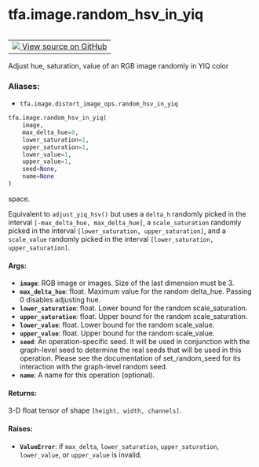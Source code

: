 <div itemscope itemtype="http://developers.google.com/ReferenceObject">
<meta itemprop="name" content="tfa.image.random_hsv_in_yiq" />
<meta itemprop="path" content="Stable" />
</div>

# tfa.image.random_hsv_in_yiq


<table class="tfo-notebook-buttons tfo-api" align="left">

<td>
  <a target="_blank" href="https://github.com/tensorflow/addons/tree/r0.6/tensorflow_addons/image/distort_image_ops.py#L28-L106">
    <img src="https://www.tensorflow.org/images/GitHub-Mark-32px.png" />
    View source on GitHub
  </a>
</td></table>



Adjust hue, saturation, value of an RGB image randomly in YIQ color

### Aliases:

* `tfa.image.distort_image_ops.random_hsv_in_yiq`


``` python
tfa.image.random_hsv_in_yiq(
    image,
    max_delta_hue=0,
    lower_saturation=1,
    upper_saturation=1,
    lower_value=1,
    upper_value=1,
    seed=None,
    name=None
)
```



<!-- Placeholder for "Used in" -->
space.

Equivalent to `adjust_yiq_hsv()` but uses a `delta_h` randomly
picked in the interval `[-max_delta_hue, max_delta_hue]`, a
`scale_saturation` randomly picked in the interval
`[lower_saturation, upper_saturation]`, and a `scale_value`
randomly picked in the interval `[lower_saturation, upper_saturation]`.

#### Args:


* <b>`image`</b>: RGB image or images. Size of the last dimension must be 3.
* <b>`max_delta_hue`</b>: float. Maximum value for the random delta_hue. Passing 0
  disables adjusting hue.
* <b>`lower_saturation`</b>: float. Lower bound for the random scale_saturation.
* <b>`upper_saturation`</b>: float. Upper bound for the random scale_saturation.
* <b>`lower_value`</b>: float. Lower bound for the random scale_value.
* <b>`upper_value`</b>: float. Upper bound for the random scale_value.
* <b>`seed`</b>: An operation-specific seed. It will be used in conjunction
  with the graph-level seed to determine the real seeds that will be
  used in this operation. Please see the documentation of
  set_random_seed for its interaction with the graph-level random seed.
* <b>`name`</b>: A name for this operation (optional).


#### Returns:

3-D float tensor of shape `[height, width, channels]`.



#### Raises:


* <b>`ValueError`</b>: if `max_delta`, `lower_saturation`, `upper_saturation`,
  `lower_value`, or `upper_value` is invalid.